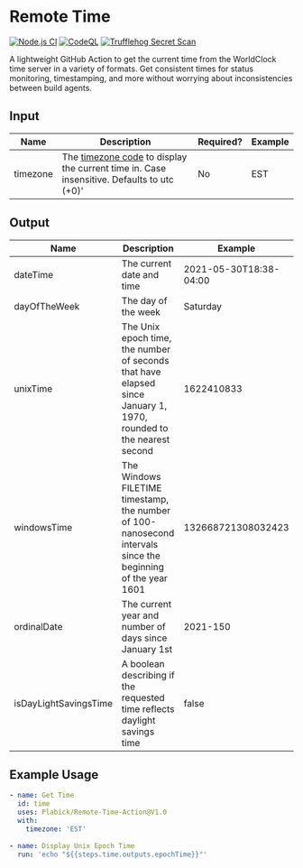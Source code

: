 # Remote Time
[![Node.js CI](https://github.com/Plabick/InternetTime/actions/workflows/CI.yml/badge.svg)](https://github.com/Plabick/InternetTime/actions/workflows/CI.yml) [![CodeQL](https://github.com/Plabick/Remote-Time-Action/actions/workflows/codeql-analysis.yml/badge.svg?branch=master&event=push)](https://github.com/Plabick/Remote-Time-Action/actions/workflows/codeql-analysis.yml) [![Trufflehog Secret Scan](https://github.com/Plabick/Remote-Time-Action/actions/workflows/trufflehog.yml/badge.svg)](https://github.com/Plabick/Remote-Time-Action/actions/workflows/trufflehog.yml)

A lightweight GitHub Action to get the current time from the WorldClock time server in a variety of formats. Get consistent times for status monitoring, timestamping, and more without worrying about inconsistencies between build agents. 

## Input
|Name|Description|Required?|Example|
|----|----|----|----|
|timezone|The [timezone code](https://en.wikipedia.org/wiki/List_of_time_zone_abbreviations) to display the current time in. Case insensitive. Defaults to utc (+0)'|No|EST|

## Output
|Name|Description|Example|
|----|----|----|
|dateTime|The current date and time|2021-05-30T18:38-04:00|
|dayOfTheWeek|The day of the week|Saturday|
|unixTime|The Unix epoch time, the number of seconds that have elapsed since January 1, 1970, rounded to the nearest second|1622410833|
|windowsTime|The Windows FILETIME timestamp, the number of 100-nanosecond intervals since the beginning of the year 1601|132668721308032423|
|ordinalDate|The current year and number of days since January 1st|2021-150|
|isDayLightSavingsTime|A boolean describing if the requested time reflects daylight savings time|false|

## Example Usage
``` yaml
- name: Get Time
  id: time
  uses: Plabick/Remote-Time-Action@V1.0
  with:
    timezone: 'EST'
  
- name: Display Unix Epoch Time
  run: 'echo "${{steps.time.outputs.epochTime}}"'
```
